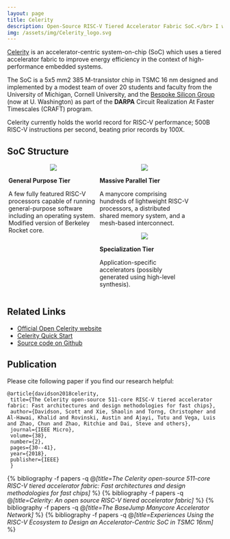```yaml
---
layout: page
title: Celerity
description: Open-Source RISC-V Tiered Accelerator Fabric SoC.</br> I was one of the most contributors on Celerity projects when I worked in Michael Taylor's group at University of California, San Diego, from 2016 -- 2017. I was in charge of the manycore array, SoC assembling and software stack. 
img: /assets/img/Celerity_logo.svg
---
```


[Celerity](http://opencelerity.org) is an accelerator-centric system-on-chip (SoC) which uses a tiered accelerator
fabric to improve energy efficiency in the context of high-performance embedded systems.

The SoC is a 5x5 mm2 385 M-transistor chip in TSMC 16 nm designed and
implemented by a modest team of over 20 students and faculty from the University
of Michigan, Cornell University, and the [Bespoke Silicon Group](http://darksilicon.net/group_news)
(now at U. Washington) as part of the **DARPA** Circuit Realization At Faster Timescales (CRAFT) program.

Celerity currently holds the world record for RISC-V performance; 500B RISC-V instructions per second,
beating prior records by 100X.

## SoC Structure
<!-- Description for  different tiers -->
<div align="center"> 

<!-- Description for general  tiers -->
<div style="width:210px; position:relative; display:inline-block; margin-left:3px; float:left">
<img src="{{ site.baseurl }}/assets/img/General-tier.png">
<p align="left"> <strong> General Purpose Tier </strong></p>
<p align="left">A few fully featured RISC-V processors 
capable of running general-purpose software including an operating system.
Modified version of Berkeley Rocket core. </p>
</div>

<!-- Description for Massive tiers -->
<div style="width:210px; position:relative; display:inline-block; margin-left:3px; float:left" >
<img src="{{ site.baseurl }}/assets/img/Massive-tier.png">
<p align="left"> <strong> Massive Parallel Tier </strong> </p>
<p align="left">A manycore comprising hundreds of lightweight RISC-V processors, 
a distributed shared memory system, and a mesh-based interconnect. 
</p>
</div>

<!-- Description for Specialization tiers -->
<div style="width:210px; position:relative; display:inline-block; margin-left:3px; float:left">
<img src="{{ site.baseurl }}/assets/img/Specialization-tier.png">
<p align="left"> <strong> Specialization Tier </strong> </p>
<p align="left"> Application-specific accelerators (possibly 
generated using high-level synthesis). 
</p>
</div>

</div>
<div style="clear:left"> </div>

## Related Links 

* [Official Open Celerity website](opencelerity.org)
* [Celerity Quick Start](https://docs.google.com/document/d/1Sg6TLo4kOI072pgjI43fMVsh7a3-P9shqQdkxhORrCk/view)
* [Source code on Github](https://github.com/bespoke-silicon-group/bsg_manycore)


## Publication

Please cite following paper if you find our research helpful:

```text
@article{davidson2018celerity,
 title={The Celerity open-source 511-core RISC-V tiered accelerator fabric: Fast architectures and design methodologies for fast chips},
 author={Davidson, Scott and Xie, Shaolin and Torng, Christopher and Al-Hawai, Khalid and Rovinski, Austin and Ajayi, Tutu and Vega, Luis and Zhao, Chun and Zhao, Ritchie and Dai, Steve and others},
 journal={IEEE Micro},
 volume={38},
 number={2},
 pages={30--41},
 year={2018},
 publisher={IEEE}
 }
```

{% bibliography -f papers -q @*[title=The Celerity open-source 511-core RISC-V tiered accelerator fabric: Fast architectures and design methodologies for fast chips]* %}
{% bibliography -f papers -q @*[title=Celerity: An open source RISC-V tiered accelerator fabric]* %}
{% bibliography -f papers -q @*[title=The BaseJump Manycore Accelerator Network]* %}
{% bibliography -f papers -q @*[title=Experiences Using the RISC-V Ecosystem to Design an Accelerator-Centric SoC in TSMC 16nm]* %}
